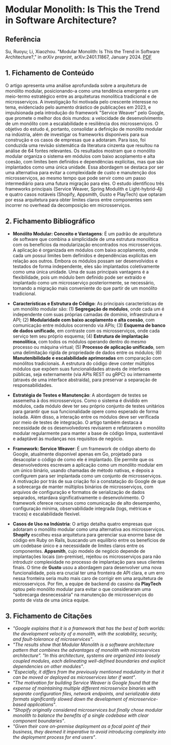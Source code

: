 # Modular Monolith: Is This the Trend in Software Architecture?

## Referência
Su, Ruoyu; Li, Xiaozhou. "Modular Monolith: Is This the Trend in Software Architecture?," in *arXiv preprint*, arXiv:2401.11867, January 2024. [PDF](https://arxiv.org/pdf/2401.11867)

## 1. Fichamento de Conteúdo

O artigo apresenta uma análise aprofundada sobre a arquitetura de monólito modular, posicionando-a como uma tendência emergente e um meio-termo estratégico entre as arquiteturas monolítica tradicional e de microsserviços. A investigação foi motivada pelo crescente interesse no tema, evidenciado pelo aumento drástico de publicações em 2023, e impulsionada pela introdução do framework "Service Weaver" pelo Google, que promete o melhor dos dois mundos: a velocidade de desenvolvimento de um monólito com a escalabilidade e resiliência dos microsserviços. O objetivo do estudo é, portanto, consolidar a definição de monólito modular na indústria, além de investigar os frameworks disponíveis para sua construção e os casos de empresas que a adotaram. Para isso, foi conduzida uma revisão sistemática da literatura cinzenta que resultou na análise de 64 fontes relevantes. Os resultados mostram que o monólito modular organiza o sistema em módulos com baixo acoplamento e alta coesão, com limites bem definidos e dependências explícitas, mas que são implantados como uma única unidade. Essa abordagem se destaca por ser uma alternativa para evitar a complexidade de custo e manutenção dos microsserviços, ao mesmo tempo que pode servir como um passo intermediário para uma futura migração para eles. O estudo identificou três frameworks principais (Service Weaver, Spring Modulith e Light-hybrid-4j) e quatro casos notáveis (Shopify, Appsmith, Gusto e PlayTech) que optaram por essa arquitetura para obter limites claros entre componentes sem incorrer no overhead da decomposição em microsserviços.

## 2. Fichamento Bibliográfico

* **Monólito Modular: Conceito e Vantagens**: É um padrão de arquitetura de software que combina a simplicidade de uma estrutura monolítica com os benefícios da modularização encontrados nos microsserviços. A aplicação é organizada em módulos com baixo acoplamento, onde cada um possui limites bem definidos e dependências explícitas em relação aos outros. Embora os módulos possam ser desenvolvidos e testados de forma independente, eles são implantados coletivamente como uma única unidade. Uma de suas principais vantagens é a flexibilidade, pois um módulo bem definido pode ser extraído e implantado como um microsserviço posteriormente, se necessário, tornando a migração mais conveniente do que partir de um monólito tradicional.

* **Características e Estrutura de Código**: As principais características de um monólito modular são: (1) **Segregação de módulos**, onde cada um é independente com suas próprias camadas de domínio, infraestrutura e API; (2) **Modularidade com baixo acoplamento e alta coesão**, com comunicação entre módulos ocorrendo via APIs; (3) **Esquema de banco de dados unificado**, em contraste com os microsserviços, onde cada serviço tem seu próprio esquema; (4) **Estrutura de implantação monolítica**, com todos os módulos operando dentro do mesmo processo ou máquina virtual; (5) **Processo de aplicação unificado**, sem uma delimitação rígida de propriedade de dados entre os módulos; (6) **Manutenibilidade e escalabilidade aprimoradas** em comparação com monólitos tradicionais. A estrutura do código deve conter múltiplos módulos que expõem suas funcionalidades através de interfaces públicas, seja externamente (via APIs REST ou gRPC) ou internamente (através de uma interface abstraída), para preservar a separação de responsabilidades.

* **Estratégia de Testes e Manutenção**: A abordagem de testes se assemelha à dos microsserviços. Como o sistema é dividido em módulos, cada módulo deve ter seu próprio conjunto de testes unitários para garantir que sua funcionalidade opere como esperado de forma isolada. Além disso, a interação entre os módulos deve ser verificada por meio de testes de integração. O artigo também destaca a necessidade de os desenvolvedores revisarem e refatorarem o monólito modular regularmente para manter a base de código limpa, sustentável e adaptável às mudanças nos requisitos de negócio.

* **Framework: Service Weaver**: É um framework de código aberto do Google, atualmente disponível apenas em Go, projetado para desacoplar o código de como ele é implantado. Ele permite que os desenvolvedores escrevam a aplicação como um monólito modular em um único binário, usando chamadas de método nativas, e depois a configurem para ser implantada como um conjunto de microsserviços. A motivação por trás de sua criação foi a constatação do Google de que a sobrecarga de manter múltiplos binários de microsserviços, com arquivos de configuração e formatos de serialização de dados separados, retardava significativamente o desenvolvimento. O framework oferece recursos como comunicação de alto desempenho, configuração mínima, observabilidade integrada (logs, métricas e traces) e escalabilidade flexível.

* **Casos de Uso na Indústria**: O artigo detalha quatro empresas que adotaram o monólito modular como uma alternativa aos microsserviços. **Shopify** escolheu essa arquitetura para gerenciar sua enorme base de código em Ruby on Rails, buscando um equilíbrio entre os benefícios de um codebase único e a necessidade de limites claros entre os componentes. **Appsmith**, cujo modelo de negócio depende de implantações locais (on-premise), rejeitou os microsserviços para não introduzir complexidade no processo de implantação para seus clientes finais. O time de **Gusto** usou a abordagem para desenvolver uma nova funcionalidade, pois era crucial ter uma fronteira de API clara, e um erro nessa fronteira seria muito mais caro de corrigir em uma arquitetura de microsserviços. Por fim, a equipe de backend do cassino da **PlayTech** optou pelo monólito modular para evitar o que consideraram uma "sobrecarga desnecessária" na manutenção de microsserviços do ponto de vista de uma única equipe.

## 3. Fichamento de Citações

* _"Google explains that it is a framework that has the best of both worlds: the development velocity of a monolith, with the scalability, security, and fault-tolerance of microservices"_.
* _"The results show that Modular Monolith is a software architecture pattern that combines the advantages of monolith with microservices architecture". "In this architecture, systems are organized into loosely coupled modules, each delineating well-defined boundaries and explicit dependencies on other modules"_.
* _"Especially, it differs from the previously mentioned modularity in that it can be moved or deployed as microservices later if want"_.
* _"The motivation for building Service Weaver is Google found that the expense of maintaining multiple different microservice binaries with separate configuration files, network endpoints, and serializable data formats significantly slowed down the development of microservice-based applications"_.
* _"Shopify originally considered microservices but finally chose modular monolith to balance the benefits of a single codebase with clear component boundaries"_.
* _"Given their core on-premise deployment as a focal point of their business, they deemed it imperative to avoid introducing complexity into the deployment process for end users"_.
